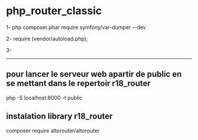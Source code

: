 # php_router_classic
1-
php composer.phar require symfony/var-dumper --dev

2-
require (vendor/autoload.php);

3-

----------------------------------

## pour lancer le serveur web apartir de public en se mettant dans le repertoir r18_router
 php -S localhost:8000 -t public

## instalation library r18_router
composer require altorouter/altorouter
